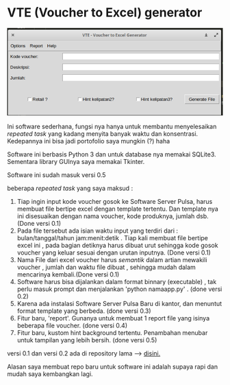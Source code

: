 # VTE (Voucher to Excel) generator

![Skrinsot Aplikasi](screenshot.png)

Ini software sederhana, fungsi nya hanya untuk membantu menyelesaikan _repeated task_ yang kadang menyita banyak waktu dan konsentrasi. Kedepannya ini bisa jadi portofolio saya mungkin (?) haha

Software ini berbasis Python 3 dan untuk database nya memakai SQLite3. Sementara library GUInya saya memakai Tkinter.

Software ini sudah masuk versi 0.5

beberapa _repeated task_ yang saya maksud :
1. Tiap ingin input kode voucher gosok ke Software Server Pulsa, harus membuat file bertipe excel dengan template tertentu. Dan template nya ini disesuaikan dengan nama voucher, kode produknya, jumlah dsb. (Done versi 0.1)
2. Pada file tersebut ada isian waktu input yang terdiri dari : bulan/tanggal/tahun jam:menit:detik . Tiap kali membuat file bertipe excel ini , pada bagian detiknya harus dibuat urut sehingga kode gosok voucher yang keluar sesuai dengan urutan inputnya. (Done versi 0.1)
3. Nama File dari excel voucher harus *semantik* dalam artian mewakili voucher , jumlah dan waktu file dibuat , sehingga mudah dalam mencarinya kembali.(Done versi 0.1)
4. Software harus bisa dijalankan dalam format binnary (executable) , tak perlu masuk prompt dan menjalankan 'python namaapp.py' . (done versi 0.2)
5. Karena ada instalasi Software Server Pulsa Baru di kantor, dan menuntut format template yang berbeda. (done versi 0.3)
6. Fitur baru, 'report'. Gunanya untuk membuat 1 report file yang isinya beberapa file voucher. (done versi 0.4)
7. Fitur baru, kustom hint background tertentu. Penambahan menubar untuk tampilan yang lebih bersih. (done versi 0.5)

versi 0.1 dan versi 0.2 ada di repository lama --> [disini.](https://github.com/taufiq33/vte-generator)

Alasan saya membuat repo baru untuk software ini adalah supaya rapi dan mudah saya kembangkan lagi.

